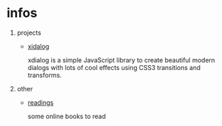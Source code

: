 # infos

1. projects

    - [xidalog](https://xxjapp.github.io/xdialog/)

        xdialog is a simple JavaScript library to create beautiful modern dialogs with lots of cool effects using CSS3 transitions and transforms.

2. other

    - [readings](https://xxjapp.github.io/readings)

        some online books to read

